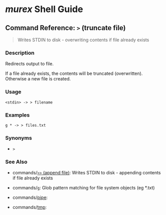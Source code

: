 # _murex_ Shell Guide

## Command Reference: `>` (truncate file)

> Writes STDIN to disk - overwriting contents if file already exists

### Description

Redirects output to file.

If a file already exists, the contents will be truncated (overwritten).
Otherwise a new file is created.

### Usage

    <stdin> -> > filename

### Examples

    g * -> > files.txt

### Synonyms

* `>`


### See Also

* commands/[`>>` (append file)](../commands/greater-than-greater-than.md):
  Writes STDIN to disk - appending contents if file already exists
* commands/[`g`](../commands/g.md):
  Glob pattern matching for file system objects (eg *.txt)
* commands/[pipe](../commands/pipe.md):
  
* commands/[tmp](../commands/tmp.md):
  